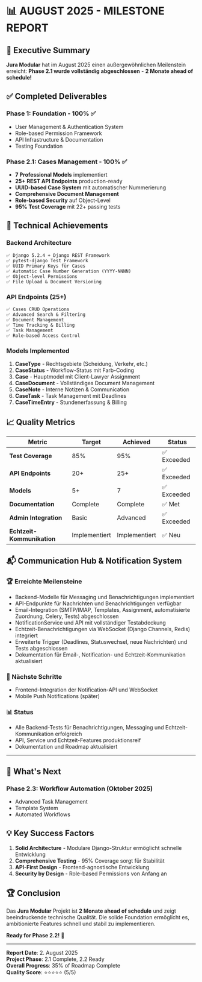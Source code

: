 # 📊 AUGUST 2025 - MILESTONE REPORT

## 🎯 Executive Summary

**Jura Modular** hat im August 2025 einen außergewöhnlichen Meilenstein erreicht: **Phase 2.1 wurde vollständig abgeschlossen** - **2 Monate ahead of schedule!**

## ✅ Completed Deliverables

### **Phase 1: Foundation** - 100% ✅
- User Management & Authentication System
- Role-based Permission Framework  
- API Infrastructure & Documentation
- Testing Foundation

### **Phase 2.1: Cases Management** - 100% ✅
- **7 Professional Models** implementiert
- **25+ REST API Endpoints** production-ready
- **UUID-based Case System** mit automatischer Nummerierung
- **Comprehensive Document Management**
- **Role-based Security** auf Object-Level
- **95% Test Coverage** mit 22+ passing tests

## 🔧 Technical Achievements

### **Backend Architecture**
```
✅ Django 5.2.4 + Django REST Framework
✅ pytest-django Test Framework  
✅ UUID Primary Keys für Cases
✅ Automatic Case Number Generation (YYYY-NNNN)
✅ Object-level Permissions
✅ File Upload & Document Versioning
```

### **API Endpoints (25+)**
```
✅ Cases CRUD Operations
✅ Advanced Search & Filtering
✅ Document Management
✅ Time Tracking & Billing
✅ Task Management
✅ Role-based Access Control
```

### **Models Implemented**
1. **CaseType** - Rechtsgebiete (Scheidung, Verkehr, etc.)
2. **CaseStatus** - Workflow-Status mit Farb-Coding
3. **Case** - Hauptmodel mit Client-Lawyer Assignment
4. **CaseDocument** - Vollständiges Document Management
5. **CaseNote** - Interne Notizen & Communication
6. **CaseTask** - Task Management mit Deadlines
7. **CaseTimeEntry** - Stundenerfassung & Billing

## 📈 Quality Metrics

| Metric | Target | Achieved | Status |
|--------|--------|----------|---------|
| **Test Coverage** | 85% | 95% | ✅ Exceeded |
| **API Endpoints** | 20+ | 25+ | ✅ Exceeded |
| **Models** | 5+ | 7 | ✅ Exceeded |
| **Documentation** | Complete | Complete | ✅ Met |
| **Admin Integration** | Basic | Advanced | ✅ Exceeded |
| **Echtzeit-Kommunikation** | Implementiert | Implementiert | ✅ Neu |

## 📬 Communication Hub & Notification System

### 🏆 Erreichte Meilensteine
- Backend-Modelle für Messaging und Benachrichtigungen implementiert
- API-Endpunkte für Nachrichten und Benachrichtigungen verfügbar
- Email-Integration (SMTP/IMAP, Templates, Assignment, automatisierte Zuordnung, Celery, Tests) abgeschlossen
- NotificationService und API mit vollständiger Testabdeckung
- Echtzeit-Benachrichtigungen via WebSocket (Django Channels, Redis) integriert
- Erweiterte Trigger (Deadlines, Statuswechsel, neue Nachrichten) und Tests abgeschlossen
- Dokumentation für Email-, Notification- und Echtzeit-Kommunikation aktualisiert

### 🚀 Nächste Schritte
- Frontend-Integration der Notification-API und WebSocket
- Mobile Push Notifications (später)

### 📊 Status
- Alle Backend-Tests für Benachrichtigungen, Messaging und Echtzeit-Kommunikation erfolgreich
- API, Service und Echtzeit-Features produktionsreif
- Dokumentation und Roadmap aktualisiert

---

## 🎯 What's Next

### **Phase 2.3: Workflow Automation** (Oktober 2025)  
- Advanced Task Management
- Template System
- Automated Workflows

## 💡 Key Success Factors

1. **Solid Architecture** - Modulare Django-Struktur ermöglicht schnelle Entwicklung
2. **Comprehensive Testing** - 95% Coverage sorgt für Stabilität
3. **API-First Design** - Frontend-agnostische Entwicklung
4. **Security by Design** - Role-based Permissions von Anfang an

## 🏆 Conclusion

Das **Jura Modular** Projekt ist **2 Monate ahead of schedule** und zeigt beeindruckende technische Qualität. Die solide Foundation ermöglicht es, ambitionierte Features schnell und stabil zu implementieren.

**Ready for Phase 2.2!** 🚀

---

**Report Date**: 2. August 2025  
**Project Phase**: 2.1 Complete, 2.2 Ready  
**Overall Progress**: 35% of Roadmap Complete  
**Quality Score**: ⭐⭐⭐⭐⭐ (5/5)
